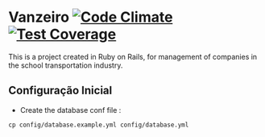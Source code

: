 # Vanzeiro [![Code Climate](https://codeclimate.com/github/Cabuum/vanzeiro/badges/gpa.svg)](https://codeclimate.com/github/Cabuum/vanzeiro) [![Test Coverage](https://codeclimate.com/github/brunoocasali/interactive-event/badges/coverage.svg)](https://codeclimate.com/github/brunoocasali/interactive-event)

This is a project created in Ruby on Rails, for management of companies in the school transportation industry.

## Configuração Inicial

* Create the database conf file :
```shell
cp config/database.example.yml config/database.yml
```
